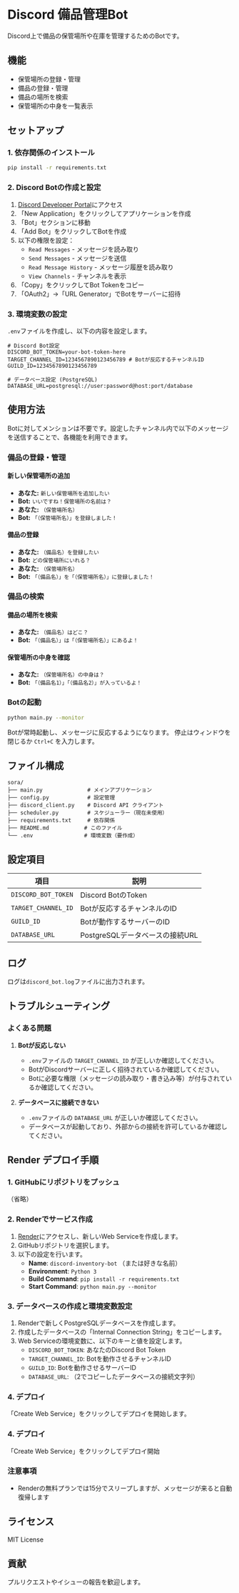 # Discord 備品管理Bot

Discord上で備品の保管場所や在庫を管理するためのBotです。

## 機能

- 保管場所の登録・管理
- 備品の登録・管理
- 備品の場所を検索
- 保管場所の中身を一覧表示

## セットアップ

### 1. 依存関係のインストール

```bash
pip install -r requirements.txt
```

### 2. Discord Botの作成と設定

1. [Discord Developer Portal](https://discord.com/developers/applications)にアクセス
2. 「New Application」をクリックしてアプリケーションを作成
3. 「Bot」セクションに移動
4. 「Add Bot」をクリックしてBotを作成
5. 以下の権限を設定：
   - `Read Messages` - メッセージを読み取り
   - `Send Messages` - メッセージを送信
   - `Read Message History` - メッセージ履歴を読み取り
   - `View Channels` - チャンネルを表示
6. 「Copy」をクリックしてBot Tokenをコピー
7. 「OAuth2」→「URL Generator」でBotをサーバーに招待

### 3. 環境変数の設定

`.env`ファイルを作成し、以下の内容を設定します。

```env
# Discord Bot設定
DISCORD_BOT_TOKEN=your-bot-token-here
TARGET_CHANNEL_ID=1234567890123456789 # Botが反応するチャンネルID
GUILD_ID=1234567890123456789

# データベース設定 (PostgreSQL)
DATABASE_URL=postgresql://user:password@host:port/database
```

## 使用方法

Botに対してメンションは不要です。設定したチャンネル内で以下のメッセージを送信することで、各機能を利用できます。

### 備品の登録・管理

#### 新しい保管場所の追加
- **あなた:** `新しい保管場所を追加したい`
- **Bot:** `いいですね！保管場所の名前は？`
- **あなた:** `（保管場所名）`
- **Bot:** `「（保管場所名）」を登録しました！`

#### 備品の登録
- **あなた:** `（備品名）を登録したい`
- **Bot:** `どの保管場所にいれる？`
- **あなた:** `（保管場所名）`
- **Bot:** `「（備品名）」を「（保管場所名）」に登録しました！`

### 備品の検索

#### 備品の場所を検索
- **あなた:** `（備品名）はどこ？`
- **Bot:** `「（備品名）」は「（保管場所名）」にあるよ！`

#### 保管場所の中身を確認
- **あなた:** `（保管場所名）の中身は？`
- **Bot:** `「（備品名1）」「（備品名2）」が入っているよ！`

### Botの起動

```bash
python main.py --monitor
```
Botが常時起動し、メッセージに反応するようになります。
停止はウィンドウを閉じるか `Ctrl+C` を入力します。

## ファイル構成

```
sora/
├── main.py              # メインアプリケーション
├── config.py            # 設定管理
├── discord_client.py    # Discord API クライアント
├── scheduler.py         # スケジューラー（現在未使用）
├── requirements.txt     # 依存関係
├── README.md           # このファイル
└── .env                # 環境変数（要作成）
```

## 設定項目

| 項目 | 説明 |
|------|------|
| `DISCORD_BOT_TOKEN` | Discord BotのToken |
| `TARGET_CHANNEL_ID` | Botが反応するチャンネルのID |
| `GUILD_ID` | Botが動作するサーバーのID |
| `DATABASE_URL` | PostgreSQLデータベースの接続URL |

## ログ

ログは`discord_bot.log`ファイルに出力されます。

## トラブルシューティング

### よくある問題

1. **Botが反応しない**
   - `.env`ファイルの `TARGET_CHANNEL_ID` が正しいか確認してください。
   - BotがDiscordサーバーに正しく招待されているか確認してください。
   - Botに必要な権限（メッセージの読み取り・書き込み等）が付与されているか確認してください。

2. **データベースに接続できない**
   - `.env`ファイルの `DATABASE_URL` が正しいか確認してください。
   - データベースが起動しており、外部からの接続を許可しているか確認してください。

## Render デプロイ手順

### 1. GitHubにリポジトリをプッシュ
（省略）

### 2. Renderでサービス作成
1. [Render](https://render.com)にアクセスし、新しいWeb Serviceを作成します。
2. GitHubリポジトリを選択します。
3. 以下の設定を行います。
   - **Name**: `discord-inventory-bot` （または好きな名前）
   - **Environment**: `Python 3`
   - **Build Command**: `pip install -r requirements.txt`
   - **Start Command**: `python main.py --monitor`

### 3. データベースの作成と環境変数設定
1. Renderで新しくPostgreSQLデータベースを作成します。
2. 作成したデータベースの「Internal Connection String」をコピーします。
3. Web Serviceの環境変数に、以下のキーと値を設定します。
   - `DISCORD_BOT_TOKEN`: あなたのDiscord Bot Token
   - `TARGET_CHANNEL_ID`: Botを動作させるチャンネルID
   - `GUILD_ID`: Botを動作させるサーバーID
   - `DATABASE_URL`: （2でコピーしたデータベースの接続文字列）

### 4. デプロイ
「Create Web Service」をクリックしてデプロイを開始します。


### 4. デプロイ
「Create Web Service」をクリックしてデプロイ開始

### 注意事項
- Renderの無料プランでは15分でスリープしますが、メッセージが来ると自動復帰します

## ライセンス

MIT License

## 貢献

プルリクエストやイシューの報告を歓迎します。
